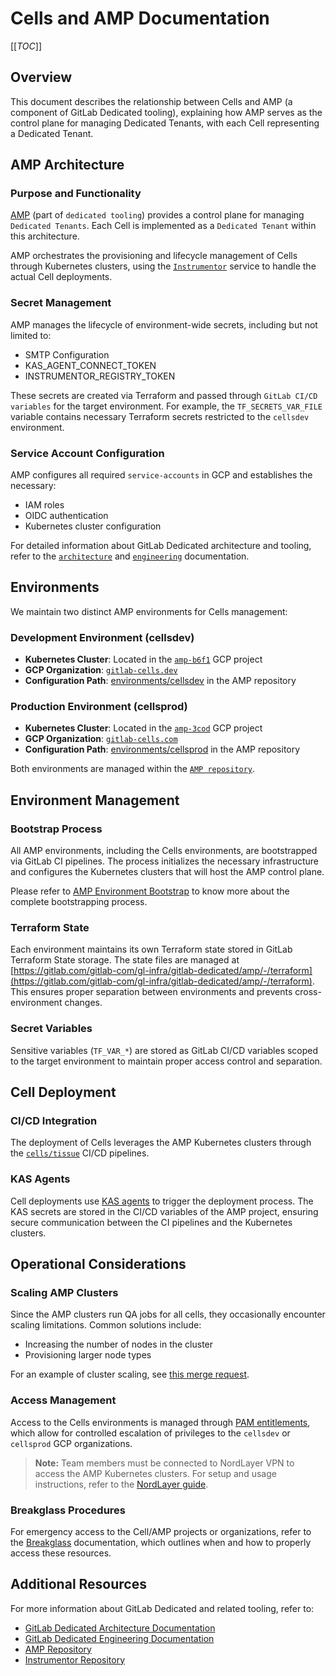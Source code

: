 # Cells and AMP Documentation

[[_TOC_]]

## Overview

This document describes the relationship between Cells and AMP (a component of GitLab Dedicated tooling), explaining how AMP serves as the control plane for managing Dedicated Tenants, with each Cell representing a Dedicated Tenant.

## AMP Architecture

### Purpose and Functionality

[AMP](https://gitlab.com/gitlab-com/gl-infra/gitlab-dedicated/amp/) (part of `dedicated tooling`) provides a control plane for managing `Dedicated Tenants`. Each Cell is implemented as a `Dedicated Tenant` within this architecture.

AMP orchestrates the provisioning and lifecycle management of Cells through Kubernetes clusters, using the [`Instrumentor`](https://gitlab.com/gitlab-com/gl-infra/gitlab-dedicated/instrumentor) service to handle the actual Cell deployments.

### Secret Management

AMP manages the lifecycle of environment-wide secrets, including but not limited to:

- SMTP Configuration
- KAS_AGENT_CONNECT_TOKEN
- INSTRUMENTOR_REGISTRY_TOKEN

These secrets are created via Terraform and passed through `GitLab CI/CD variables` for the target environment. For example, the `TF_SECRETS_VAR_FILE` variable contains necessary Terraform secrets restricted to the `cellsdev` environment.

### Service Account Configuration

AMP configures all required `service-accounts` in GCP and establishes the necessary:

- IAM roles
- OIDC authentication
- Kubernetes cluster configuration

For detailed information about GitLab Dedicated architecture and tooling, refer to the [`architecture`](https://gitlab.com/gitlab-com/gl-infra/gitlab-dedicated/team/-/tree/main/architecture) and [`engineering`](https://gitlab.com/gitlab-com/gl-infra/gitlab-dedicated/team/-/tree/main/engineering) documentation.

## Environments

We maintain two distinct AMP environments for Cells management:

### Development Environment (cellsdev)

- **Kubernetes Cluster**: Located in the [`amp-b6f1`](https://gitlab.com/gitlab-com/gl-infra/gitlab-dedicated/amp/-/blob/84b37222dcafcceebf271f32ea7f765734a2c7bc/environments/cellsdev/common.hcl#L21) GCP project
- **GCP Organization**: [`gitlab-cells.dev`](https://gitlab.com/gitlab-com/gl-infra/gitlab-dedicated/amp/-/blob/84b37222dcafcceebf271f32ea7f765734a2c7bc/environments/cellsdev/common.hcl#L22)
- **Configuration Path**: [environments/cellsdev](https://gitlab.com/gitlab-com/gl-infra/gitlab-dedicated/amp/-/tree/main/environments/cellsdev?ref_type=heads) in the AMP repository

### Production Environment (cellsprod)

- **Kubernetes Cluster**: Located in the [`amp-3cod`](https://gitlab.com/gitlab-com/gl-infra/gitlab-dedicated/amp/-/blob/84b37222dcafcceebf271f32ea7f765734a2c7bc/environments/cellsprod/common.hcl#L21) GCP project
- **GCP Organization**: [`gitlab-cells.com`](https://gitlab.com/gitlab-com/gl-infra/gitlab-dedicated/amp/-/blob/84b37222dcafcceebf271f32ea7f765734a2c7bc/environments/cellsprod/common.hcl#L22)
- **Configuration Path**: [environments/cellsprod](https://gitlab.com/gitlab-com/gl-infra/gitlab-dedicated/amp/-/tree/main/environments/cellsprod?ref_type=heads) in the AMP repository

Both environments are managed within the [`AMP repository`](https://gitlab.com/gitlab-com/gl-infra/gitlab-dedicated/amp).

## Environment Management

### Bootstrap Process

All AMP environments, including the Cells environments, are bootstrapped via GitLab CI pipelines. The process initializes the necessary infrastructure and configures the Kubernetes clusters that will host the AMP control plane.

Please refer to [AMP Environment Bootstrap](https://gitlab.com/gitlab-com/gl-infra/gitlab-dedicated/amp/#amp-environment-bootstrap) to know more about the complete bootstrapping process.

### Terraform State

Each environment maintains its own Terraform state stored in GitLab Terraform State storage. The state files are managed at [https://gitlab.com/gitlab-com/gl-infra/gitlab-dedicated/amp/-/terraform](https://gitlab.com/gitlab-com/gl-infra/gitlab-dedicated/amp/-/terraform). This ensures proper separation between environments and prevents cross-environment changes.

### Secret Variables

Sensitive variables (`TF_VAR_*`) are stored as GitLab CI/CD variables scoped to the target environment to maintain proper access control and separation.

## Cell Deployment

### CI/CD Integration

The deployment of Cells leverages the AMP Kubernetes clusters through the [`cells/tissue`](https://ops.gitlab.net/gitlab-com/gl-infra/cells/tissue) CI/CD pipelines.

### KAS Agents

Cell deployments use [KAS agents](https://docs.gitlab.com/user/clusters/agent/) to trigger the deployment process. The KAS secrets are stored in the CI/CD variables of the AMP project, ensuring secure communication between the CI pipelines and the Kubernetes clusters.

## Operational Considerations

### Scaling AMP Clusters

Since the AMP clusters run QA jobs for all cells, they occasionally encounter scaling limitations. Common solutions include:

- Increasing the number of nodes in the cluster
- Provisioning larger node types

For an example of cluster scaling, see [this merge request](https://gitlab.com/gitlab-com/gl-infra/gitlab-dedicated/amp/-/merge_requests/1607).

### Access Management

Access to the Cells environments is managed through [PAM entitlements](https://cloud.google.com/iam/docs/pam-overview), which allow for controlled escalation of privileges to the `cellsdev` or `cellsprod` GCP organizations.

> **Note:** Team members must be connected to NordLayer VPN to access the AMP Kubernetes clusters. For setup and usage instructions, refer to the [NordLayer guide](https://internal.gitlab.com/handbook/it/it-self-service/it-guides/nordlayer/).

### Breakglass Procedures

For emergency access to the Cell/AMP projects or organizations, refer to the [Breakglass](./breakglass.md) documentation, which outlines when and how to properly access these resources.

## Additional Resources

For more information about GitLab Dedicated and related tooling, refer to:

- [GitLab Dedicated Architecture Documentation](https://gitlab.com/gitlab-com/gl-infra/gitlab-dedicated/team/-/tree/main/architecture)
- [GitLab Dedicated Engineering Documentation](https://gitlab.com/gitlab-com/gl-infra/gitlab-dedicated/team/-/tree/main/engineering)
- [AMP Repository](https://gitlab.com/gitlab-com/gl-infra/gitlab-dedicated/amp/)
- [Instrumentor Repository](https://gitlab.com/gitlab-com/gl-infra/gitlab-dedicated/instrumentor)
